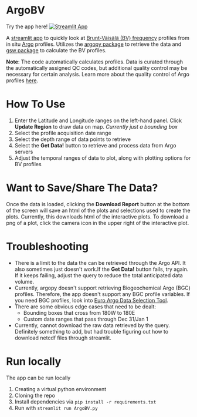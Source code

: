 # ArgoBV

Try the app here! [![Streamlit App](https://static.streamlit.io/badges/streamlit_badge_black_white.svg)](https://share.streamlit.io/st-howard/ArgoBV/main/ArgoBV.py)

A [streamlit app](https://streamlit.io/) to quickly look at [Brunt-Väisälä (BV) frequency](https://en.wikipedia.org/wiki/Brunt%E2%80%93V%C3%A4is%C3%A4l%C3%A4_frequency) profiles from in situ [Argo](https://argo.ucsd.edu/) profiles. Utilizes the [argopy package](https://argopy.readthedocs.io/en/latest/) to retrieve the data and [gsw package](https://teos-10.github.io/GSW-Python/) to calculate the BV profiles.

__Note__: The code automatically calculates profiles. Data is curated through the automatically assigned QC codes, but additional quality control may be necessary for certain analysis. Learn more about the quality control of Argo profiles [here](https://archimer.ifremer.fr/doc/00228/33951/32470.pdf).

# How To Use

1. Enter the Latitude and Longitude ranges on the left-hand panel. Click __Update Region__ to draw data on map. *Currently just a bounding box*
2. Select the profile acquisition date range 
3. Select the depth range of data points to retrieve
4. Select the __Get Data!__ button to retrieve and process data from Argo servers 
5. Adjust the temporal ranges of data to plot, along with plotting options for BV profiles

# Want to Save/Share The Data?

Once the data is loaded, clicking the __Download Report__ button at the bottom of the screen will save an html of the plots and selections used to create the plots. Currently, this downloads html of the interactive plots. To download a png of a plot, click the camera icon in the upper right of the interactive plot.

# Troubleshooting
- There is a limit to the data the can be retrieved through the Argo API. It also sometimes just doesn't work.If the __Get Data!__ button fails, try again. If it keeps failing, adjust the query to reduce the total anticipated data volume.
- Currently, argopy doesn't support retrieving Biogeochemical Argo (BGC) profiles. Therefore, the app doesn't support any BGC profile variables. If you need BGC profiles, look into [Euro Argo Data Selection Tool](https://dataselection.euro-argo.eu/).
- There are some obvious edge cases that need to be dealt:
    - Bounding boxes that cross from 180W to 180E
    - Custom date ranges that pass through Dec 31/Jan 1
- Currently, cannot download the raw data retrieved by the query. Definitely something to add, but had trouble figuring out how to download netcdf files through streamlit.

# Run locally

The app can be run locally
1. Creating a virtual python environment
2. Cloning the repo
3. Install dependencies via `pip install -r requirements.txt`
4. Run with `streamlit run ArgoBV.py`